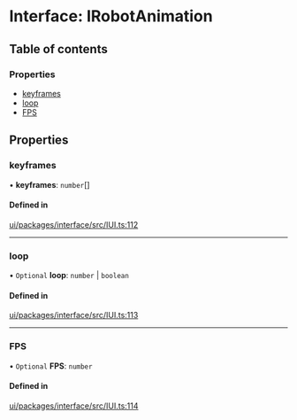 # Interface: IRobotAnimation

## Table of contents

### Properties

- [keyframes](IRobotAnimation.md#keyframes)
- [loop](IRobotAnimation.md#loop)
- [FPS](IRobotAnimation.md#fps)

## Properties

### keyframes

• **keyframes**: `number`[]

#### Defined in

[ui/packages/interface/src/IUI.ts:112](https://github.com/leaferjs/leafer-ui/blob/5313537/packages/interface/src/IUI.ts#L112)

___

### loop

• `Optional` **loop**: `number` \| `boolean`

#### Defined in

[ui/packages/interface/src/IUI.ts:113](https://github.com/leaferjs/leafer-ui/blob/5313537/packages/interface/src/IUI.ts#L113)

___

### FPS

• `Optional` **FPS**: `number`

#### Defined in

[ui/packages/interface/src/IUI.ts:114](https://github.com/leaferjs/leafer-ui/blob/5313537/packages/interface/src/IUI.ts#L114)
